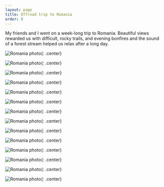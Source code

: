 ```yaml
---
layout: page
title: Offroad trip to Romania
order: 0
---
```


My friends and I went on a week-long trip to Romania. Beautiful views rewarded us with difficult, rocky trails, and evening bonfires and the sound of a forest stream helped us relax after a long day.

![Romania photo](/assets/images/romania/20230904_162349.jpg){: .center}

![Romania photo](/assets/images/romania/20230909_174254.jpg){: .center}

![Romania photo](/assets/images/romania/20230905_123131.jpg){: .center}

![Romania photo](/assets/images/romania/20230906_100433.jpg){: .center}

![Romania photo](/assets/images/romania/20230906_192606.jpg){: .center}

![Romania photo](/assets/images/romania/20230907_111850.jpg){: .center}

![Romania photo](/assets/images/romania/20230907_163252.jpg){: .center}

![Romania photo](/assets/images/romania/20230907_182009.jpg){: .center}

![Romania photo](/assets/images/romania/20230908_141221.jpg){: .center}

![Romania photo](/assets/images/romania/20230908_152106.jpg){: .center}

![Romania photo](/assets/images/romania/20230909_105809.jpg){: .center}

![Romania photo](/assets/images/romania/20230909_165401.jpg){: .center}

![Romania photo](/assets/images/romania/20230909_173721.jpg){: .center}

![Romania photo](/assets/images/romania/20230909_175652.jpg){: .center}